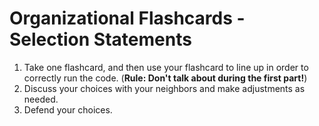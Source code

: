 # Organizational Flashcards - Selection Statements

1. Take one flashcard, and then use your flashcard to line up in order
to correctly run the code.
(**Rule: Don't talk about during the first part!**)
2. Discuss your choices with your neighbors and make adjustments as needed.
3. Defend your choices.

<!--
```c++
// This program uses an if/else if statement to assign a
// letter grade (A, B, C, D, or F) to a numeric test score.
#include <iostream>
using namespace std;

int main()
{
    int testScore;

    cout << "Enter your test score and I will tell you\n";
    cout << "the letter grade you earned: ";
    cin >> testScore;

    if (testScore >= 90)
        cout << "Your grade is A.\n";
    else if (testScore >= 80)
        cout << "Your grade is B.\n";
    else if (testScore >= 70)
        cout << "Your grade is C.\n";
    else if (testScore >= 60)
        cout << "Your grade is D.\n";
    else if (testScore >= 0)
        cout << "Your grade is F.\n";
    else
        cout << "That is not a valid score.\n";

    system("PAUSE");
    return 0;
}
```
-->
